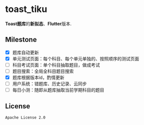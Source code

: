 # toast_tiku

**Toast题库**的**新拟态**、**Flutter**版本.

## Milestone
- [x] 题库自动更新
- [x] 单元测试页面：每个科目、每个单元单独的、按照顺序的测试页面
- [ ] 科目考试页面：单个科目抽取题目，做成考试
- [ ] 题目搜索：全局全科目题目搜索
- [x] 题库根据版本id，酌情更新
- [ ] 用户系统：错题库、历史记录、云同步
- [ ] 每日小测：随即从题库抽取当前学期科目的题目

## License
`Apache License 2.0`
